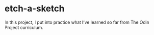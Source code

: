 # etch-a-sketch
In this project, I put into practice what I’ve learned so far from The Odin Project curriculum.